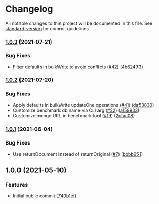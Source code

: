 # Changelog

All notable changes to this project will be documented in this file. See [standard-version](https://github.com/conventional-changelog/standard-version) for commit guidelines.

### [1.0.3](https://github.com/plexinc/papr/compare/v1.0.2...v1.0.3) (2021-07-21)


### Bug Fixes

* Filter defaults in bulkWrite to avoid conflicts ([#42](https://github.com/plexinc/papr/issues/42)) ([4b62493](https://github.com/plexinc/papr/commit/4b62493f64e19015bfcf37b3df235905f1d44379))

### [1.0.2](https://github.com/plexinc/papr/compare/v1.0.1...v1.0.2) (2021-07-20)


### Bug Fixes

* Apply defaults in bulkWrite updateOne operations ([#41](https://github.com/plexinc/papr/issues/41)) ([da53830](https://github.com/plexinc/papr/commit/da5383088730b955c36df74c81145bbc58f9ce07))
* Customize benchmark db name via CLI arg ([#32](https://github.com/plexinc/papr/issues/32)) ([a159933](https://github.com/plexinc/papr/commit/a1599337a2909ba985b586816db4805d8768c7bc))
* Customize mongo URL in benchmark tool ([#19](https://github.com/plexinc/papr/issues/19)) ([2cfac08](https://github.com/plexinc/papr/commit/2cfac08a0e304eaf9b3ed027b70281e11086710a))

### [1.0.1](https://github.com/plexinc/papr/compare/v1.0.0...v1.0.1) (2021-06-04)


### Bug Fixes

* Use returnDocument instead of returnOriginal ([#7](https://github.com/plexinc/papr/issues/7)) ([bbbb651](https://github.com/plexinc/papr/commit/bbbb6519b98b64ff20b066955e4c613b24d37792))

## 1.0.0 (2021-05-10)


### Features

* Initial public commit ([740b1ef](https://github.com/plexinc/papr/commit/740b1efb5fd63db9e7d5bd50366fc78f4d458f3d))
